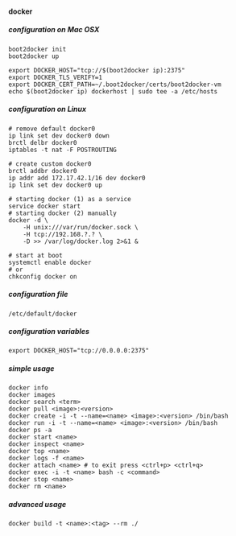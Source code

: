 #### docker

##### configuration on Mac OSX

    boot2docker init
    boot2docker up

    export DOCKER_HOST="tcp://$(boot2docker ip):2375"
    export DOCKER_TLS_VERIFY=1
    export DOCKER_CERT_PATH=~/.boot2docker/certs/boot2docker-vm
    echo $(boot2docker ip) dockerhost | sudo tee -a /etc/hosts

##### configuration on Linux

    # remove default docker0
    ip link set dev docker0 down
    brctl delbr docker0
    iptables -t nat -F POSTROUTING

    # create custom docker0
    brctl addbr docker0
    ip addr add 172.17.42.1/16 dev docker0
    ip link set dev docker0 up

    # starting docker (1) as a service
    service docker start
    # starting docker (2) manually
    docker -d \
        -H unix:///var/run/docker.sock \
        -H tcp://192.168.?.? \
        -D >> /var/log/docker.log 2>&1 &

    # start at boot
    systemctl enable docker
    # or
    chkconfig docker on

##### configuration file

    /etc/default/docker

##### configuration variables

    export DOCKER_HOST="tcp://0.0.0.0:2375"

##### simple usage

    docker info
    docker images
    docker search <term>
    docker pull <image>:<version>
    docker create -i -t --name=<name> <image>:<version> /bin/bash
    docker run -i -t --name=<name> <image>:<version> /bin/bash
    docker ps -a
    docker start <name>
    docker inspect <name>
    docker top <name>
    docker logs -f <name>
    docker attach <name> # to exit press <ctrl+p> <ctrl+q>
    docker exec -i -t <name> bash -c <command>
    docker stop <name>
    docker rm <name>

##### advanced usage

    docker build -t <name>:<tag> --rm ./
